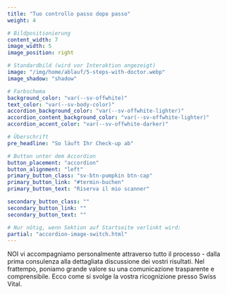 ```yaml
---
title: "Tuo controllo passo dopo passo"
weight: 4

# Bildpositionierung
content_width: 7
image_width: 5
image_position: right

# Standardbild (wird vor Interaktion angezeigt)
image: "/img/home/ablauf/5-steps-with-doctor.webp"
image_shadow: "shadow"

# Farbschema
background_color: "var(--sv-offwhite)"
text_color: "var(--sv-body-color)"
accordion_background_color: "var(--sv-offwhite-lighter)"
accordion_content_background_color: "var(--sv-offwhite-lighter)"
accordion_accent_color: "var(--sv-offwhite-darker)"

# Überschrift
pre_headline: "So läuft Ihr Check-up ab"

# Button unter dem Accordion
button_placement: "accordion"
button_alignment: "left"
primary_button_class: "sv-btn-pumpkin btn-cap"
primary_button_link: "#termin-buchen"
primary_button_text: "Riserva il mio scanner"

secondary_button_class: ""
secondary_button_link: ""
secondary_button_text: ""

# Nur nötig, wenn Sektion auf Startseite verlinkt wird:
partial: "accordion-image-switch.html"
---
```


NOI vi accompagniamo personalmente attraverso tutto il processo - dalla prima consulenza alla dettagliata discussione dei vostri risultati. Nel frattempo, poniamo grande valore su una comunicazione trasparente e comprensibile. Ecco come si svolge la vostra ricognizione presso Swiss Vital.